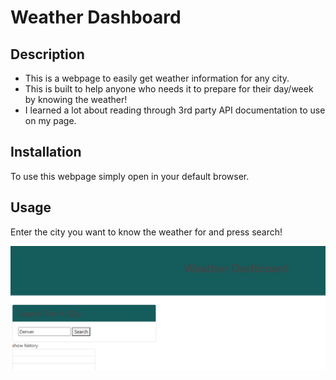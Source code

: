 # Weather Dashboard
## Description

- This is a webpage to easily get weather information for any city.
- This is built to help anyone who needs it to prepare for their day/week by knowing the weather!
- I learned a lot about reading through 3rd party API documentation to use on my page.

## Installation
To use this webpage simply open in your default browser. 
## Usage
Enter the city you want to know the weather for and press search!



    
![](assets/screenshot.png)

